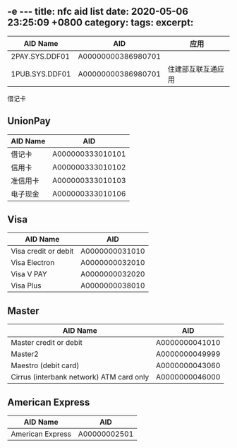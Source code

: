 -e ---
title: nfc aid list
date:  2020-05-06 23:25:09 +0800
category:
tags:
excerpt:
---

AID Name	| AID			| 应用		|
--		| --			| --		|
2PAY.SYS.DDF01	| A00000000386980701	| 
1PUB.SYS.DDF01	| A00000000386980701	| 住建部互联互通应用

借记卡
## UnionPay

AID Name	| AID			|
--		| --			|
借记卡		| A000000333010101	|
信用卡		| A000000333010102	|
准信用卡	| A000000333010103	|
电子现金	| A000000333010106	|

## Visa
AID Name		| AID			|
--			| --			|
Visa credit or debit	| A0000000031010	|
Visa Electron		| A0000000032010	|
Visa V PAY		| A0000000032020	|
Visa Plus		| A0000000038010	|

 
## Master
AID Name		| AID			|
--			| --			|
Master credit or debit	| A0000000041010	|
Master2			| A0000000049999	|
Maestro (debit card)	| A0000000043060	|
Cirrus (interbank network) ATM card only	| A0000000046000	|

## American Express
AID Name		| AID			|
--			| --			|
American Express	| A00000002501		|

